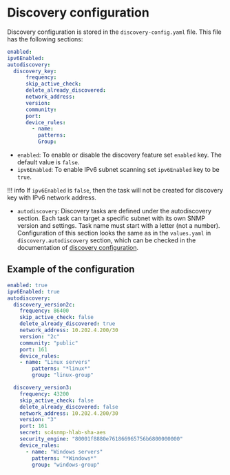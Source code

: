 # Discovery configuration

Discovery configuration is stored in the `discovery-config.yaml` file. This file has the following sections:

```yaml
enabled: 
ipv6Enabled: 
autodiscovery:
  discovery_key:
      frequency: 
      skip_active_check: 
      delete_already_discovered: 
      network_address: 
      version: 
      community: 
      port: 
      device_rules:
        - name: 
          patterns: 
          Group: 

```

- `enabled`: To enable or disable the discovery feature set `enabled` key. The default value is `false`. 
- `ipv6Enabled`: To enable IPv6 subnet scanning set `ipv6Enabled` key to be `true`.

!!! info 
    If `ipv6Enabled` is `false`, then the task will not be created for discovery key with IPv6 network address.

- `autodiscovery`: Discovery tasks are defined under the autodiscovery section. Each task can target a specific subnet with its own SNMP version and settings. 
Task name must start with a letter (not a number). Configuration of this section looks the same as in the `values.yaml` in `discovery.autodiscovery` section, which can be checked in the documentation of [discovery configuration](../microk8s/configuration/discovery-configuration.md).

## Example of the configuration

```yaml
enabled: true
ipv6Enabled: true
autodiscovery:
  discovery_version2c:
    frequency: 86400
    skip_active_check: false
    delete_already_discovered: true
    network_address: 10.202.4.200/30
    version: "2c"
    community: "public"
    port: 161
    device_rules:
    - name: "Linux servers"
        patterns: "*linux*"
        group: "linux-group"

  discovery_version3:
    frequency: 43200
    skip_active_check: false
    delete_already_discovered: false
    network_address: 10.202.4.200/30
    version: "3"
    port: 161
    secret: sc4snmp-hlab-sha-aes
    security_engine: "80001f8880e761866965756b6800000000"
    device_rules:
      - name: "Windows servers"
        patterns: "*Windows*"
        group: "windows-group"

```
